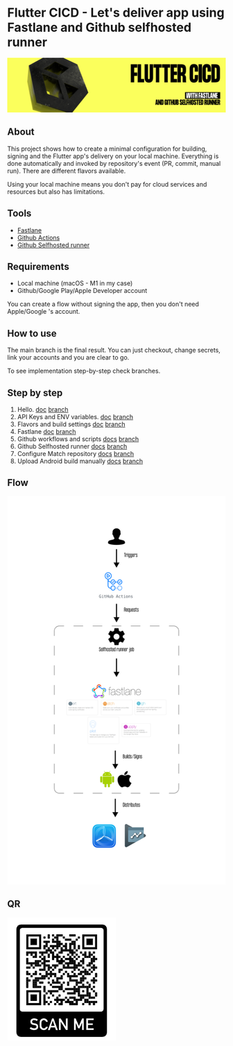 # Flutter CICD - Let's deliver app using Fastlane and Github selfhosted runner
![](docs/img/logo.png)

## About
This project shows how to create a minimal configuration for building, signing and the Flutter app's delivery on your local machine. Everything is done automatically and invoked by repository's event (PR, commit, manual run). There are different flavors available.

Using your local machine means you don't pay for cloud services and resources but also has limitations.

## Tools 
- [Fastlane](https://fastlane.tools)
- [Github Actions](https://docs.github.com/en/actions)
- [Github Selfhosted runner](https://docs.github.com/en/actions/hosting-your-own-runners/about-self-hosted-runners)

## Requirements
- Local machine (macOS - M1 in my case)
- Github/Google Play/Apple Developer account

You can create a flow without signing the app, then you don't need Apple/Google 's account.

## How to use

The main branch is the final result. You can just checkout, change secrets, link your accounts and you are clear to go.

To see implementation step-by-step check branches.

## Step by step
1.  Hello. [doc](/docs/0-hello.md) [branch](https://github.com/codigee-devs/self-hosted-flutter-ci-cd-with-fastlane/tree/0-Hello!)
2.  API Keys and ENV variables. [doc](/docs/1-api-keys-and-env-variables.md) [branch](https://github.com/codigee-devs/self-hosted-flutter-ci-cd-with-fastlane/tree/1-api-keys-and-env-variables)
3. Flavors and build settings [doc](/docs/2-flavors-and-build-settings.md) [branch](https://github.com/codigee-devs/self-hosted-flutter-ci-cd-with-fastlane/tree/2-flavors-build-settings)
4. Fastlane [doc](/docs/3-fastlane.md) [branch](https://github.com/codigee-devs/self-hosted-flutter-ci-cd-with-fastlane/tree/3-fastlane)
5. Github workflows and scripts [docs](/docs/4-github-workflows-scripts.md) [branch](https://github.com/codigee-devs/self-hosted-flutter-ci-cd-with-fastlane/tree/4-github-workflows/fastlane)
6. Github Selfhosted runner [docs](/docs/5-github-selfhosted-runner.md) [branch](https://github.com/codigee-devs/self-hosted-flutter-ci-cd-with-fastlane/tree/5-github-selfhosted-runner)
7. Configure Match repository [docs](/docs/6-configuring-match-repository.md) [branch](https://github.com/codigee-devs/self-hosted-flutter-ci-cd-with-fastlane/tree/6-configure-match-repository)
8. Upload Android build manually [docs](/docs/7-upload-android-build-manually.md) [branch](https://github.com/codigee-devs/self-hosted-flutter-ci-cd-with-fastlane/tree/7-upload-android-build-manually)

## Flow
![](docs/img/flow.png)

## QR
![](docs/img/qr.png)
